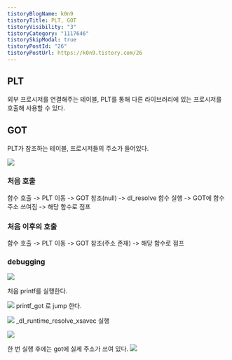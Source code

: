 ```yaml
---
tistoryBlogName: k0n9
tistoryTitle: PLT, GOT
tistoryVisibility: "3"
tistoryCategory: "1117646"
tistorySkipModal: true
tistoryPostId: "26"
tistoryPostUrl: https://k0n9.tistory.com/26
---
```

## PLT

외부 프로시저를 연결해주는 테이블, PLT를 통해 다른 라이브러리에 있는 프로시저를 호출해 사용할 수 있다.

## GOT

PLT가 참조하는 테이블, 프로시저들의 주소가 들어있다.

![](https://i.imgur.com/VoHxA2Z.png)

### 처음 호출

함수 호출 -> PLT 이동 -> GOT 참조(null) -> dl_resolve 함수 실행 -> GOT에 함수 주소 쓰여짐 -> 해당 함수로 점프

### 처음 이후의 호출

함수 호출 -> PLT 이동 -> GOT 참조(주소 존재) -> 해당 함수로 점프

### debugging
![](https://i.imgur.com/F12Qbnz.png)

처음 printf를 실행한다.

![](https://i.imgur.com/LG5jhrn.png)
printf_got 로 jump 한다.

![](https://i.imgur.com/5T9Jv8T.png)
\_dl_runtime_resolve_xsavec 실행

![](https://i.imgur.com/cGVIgmw.png)

한 번 실행 후에는 got에 실제 주소가 쓰여 있다.
![](https://i.imgur.com/qma92as.png)

